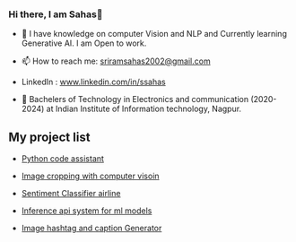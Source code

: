 ### Hi there, I am Sahas👋

- 🔭 I have knowledge on computer Vision and NLP and Currently learning Generative AI. I am Open to work.

- 📫 How to reach me: sriramsahas2002@gmail.com
- LinkedIn : www.linkedin.com/in/ssahas
- 🏫  Bachelers of Technology in Electronics and communication (2020- 2024) at Indian Institute of Information technology, Nagpur.







## My project list

- [Python code assistant](https://github.com/SSahas/python-code-assistant)

- [Image cropping with computer visoin](https://github.com/SSahas/Image-cropping-with-Computer-vision)
  
- [Sentiment Classifier airline](https://github.com/SSahas/Sentiment_analysis_airline)

- [Inference api system for ml models](https://github.com/SSahas/tf_deploy)
  
- [Image hashtag and caption Generator](https://github.com/SSahas/Image-Caption-and-Hashtag-Generator)









